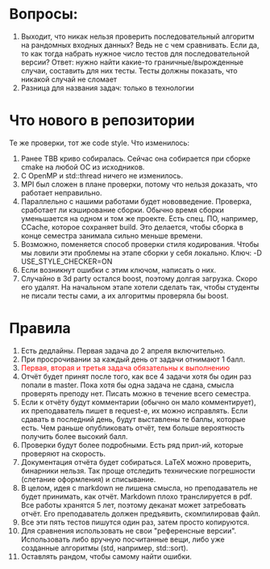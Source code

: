 # Вопросы:
1. Выходит, что никак нельзя проверить последовательный алгоритм на рандомных входных данных? Ведь не с чем сравнивать. Если да, то как тогда набрать нужное число тестов для последовательной версии? Ответ: нужно найти какие-то граничные/вырожденные случаи, составить для них тесты. Тесты должны показать, что никакой случай не сломает
2. Разница для названия задач: только в технологии
# Что нового в репозитории
Те же проверки, тот же code style. Что изменилось:
1. Ранее TBB криво собиралась.  Сейчас она собирается при сборке cmake на любой ОС из исходников.
2. С OpenMP и std::thread ничего не изменилось.
3. MPI был сложен в плане проверки, потому что нельзя доказать, что работает неправильно.
4. Параллельно с нашими работами будет нововведение. Проверка, сработает ли кэширование сборки. Обычно время сборки уменьшается на одном и том же проекте. Есть спец. ПО, например, CCache, которое сохраняет build. Это делается, чтобы сборка в конце семестра занимала сильно меньше времени.
5. Возможно, поменяется способ проверки стиля кодирования. Чтобы мы ловили эти проблемы на этапе сборки у себя локально. Ключ: -D USE_STYLE_CHECKER=ON 
6. Если возникнут ошибки с этим ключом, написать о них. 
7. Случайно в 3d party остался boost, поэтому долгая загрузка. Скоро его удалят. На начальном этапе хотели сделать так, чтобы студенты не писали тесты сами, а их алгоритмы проверяла бы boost.
# Правила
1. Есть дедлайны. Первая задача до 2 апреля включительно.
2. При просрочивании за каждый день от задачи отнимают 1 балл.
3. <font color="red">Первая, вторая и третья задача обязательны к выполнению</font>
4. Отчёт будет принят после того, как все 4 задачи хотя бы один раз попали в master. Пока хотя бы одна задача не сдана, смысла проверять преподу нет. Писать можно в течение всего семестра.
5. Если к отчёту будут комментарии (обычно он мало комментирует), их преподаватель пишет в request-е, их можно исправлять. Если сдавать в последний день, будут выставлены те баллы, которые есть. Чем раньше опубликовать отчёт, тем больше вероятность получить более высокий балл.
6. Проверки будут более подробными. Есть ряд прил-ий, которые проверяют на скорость.
7. Документация отчёта будет собираться. LaTeX можно проверить, бинарники нельзя. Так проще отследить технические погрешности (слетание оформления) и списывание.
8. В целом, идея с markdown не лишена смысла, но преподаватель не будет принимать, как отчёт. Markdown плохо транслируется в pdf. Все работы хранятся 5 лет, поэтому деканат может затребовать отчёт. Его преподаватель должен предъявить, скомпилировав файл.
9. Все эти пять тестов пишутся один раз, затем просто копируются.
10. Для сравнения использовать не свои "референсные версии". Использовать либо вручную посчитанные вещи, либо уже созданные алгоритмы (std, например, std::sort). 
11. Оставлять рандом, чтобы самому найти ошибки.
